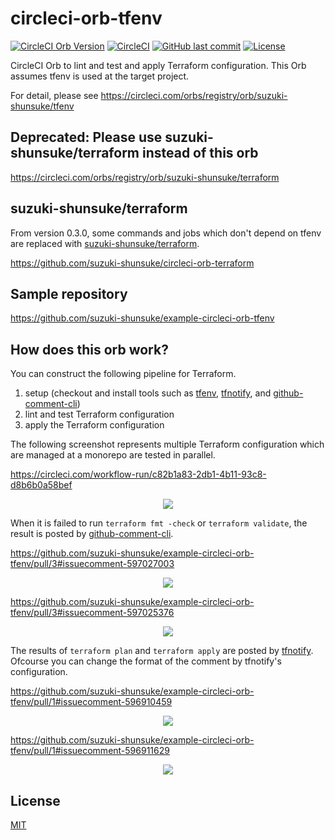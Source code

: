 # circleci-orb-tfenv

[![CircleCI Orb Version](https://img.shields.io/badge/endpoint.svg?url=https://badges.circleci.io/orb/suzuki-shunsuke/tfenv)](https://circleci.com/orbs/registry/orb/suzuki-shunsuke/tfenv)
[![CircleCI](https://circleci.com/gh/suzuki-shunsuke/circleci-orb-tfenv.svg?style=svg)](https://circleci.com/gh/suzuki-shunsuke/circleci-orb-tfenv)
[![GitHub last commit](https://img.shields.io/github/last-commit/suzuki-shunsuke/circleci-orb-tfenv.svg)](https://github.com/suzuki-shunsuke/circleci-orb-tfenv)
[![License](http://img.shields.io/badge/license-mit-blue.svg?style=flat-square)](https://raw.githubusercontent.com/suzuki-shunsuke/circleci-orb-tfenv/master/LICENSE)

CircleCI Orb to lint and test and apply Terraform configuration.
This Orb assumes tfenv is used at the target project.

For detail, please see https://circleci.com/orbs/registry/orb/suzuki-shunsuke/tfenv

## Deprecated: Please use suzuki-shunsuke/terraform instead of this orb

https://circleci.com/orbs/registry/orb/suzuki-shunsuke/terraform

## suzuki-shunsuke/terraform

From version 0.3.0, some commands and jobs which don't depend on tfenv are replaced with [suzuki-shunsuke/terraform](https://circleci.com/orbs/registry/orb/suzuki-shunsuke/terraform).

https://github.com/suzuki-shunsuke/circleci-orb-terraform

## Sample repository

https://github.com/suzuki-shunsuke/example-circleci-orb-tfenv

## How does this orb work?

You can construct the following pipeline for Terraform.

1. setup (checkout and install tools such as [tfenv](https://github.com/tfutils/tfenv), [tfnotify](https://github.com/mercari/tfnotify), and [github-comment-cli](https://github.com/suzuki-shunsuke/github-comment-cli))
2. lint and test Terraform configuration
3. apply the Terraform configuration

The following screenshot represents multiple Terraform configuration which are managed at a monorepo are tested in parallel.

https://circleci.com/workflow-run/c82b1a83-2db1-4b11-93c8-d8b6b0a58bef

<p align="center">
  <img src="https://cdn.jsdelivr.net/gh/suzuki-shunsuke/artifact@master/circleci-orb-tfenv/pipeline-diagram.png">
</p>

When it is failed to run `terraform fmt -check` or `terraform validate`, the result is posted by [github-comment-cli](https://github.com/suzuki-shunsuke/github-comment-cli).

https://github.com/suzuki-shunsuke/example-circleci-orb-tfenv/pull/3#issuecomment-597027003

<p align="center">
  <img src="https://cdn.jsdelivr.net/gh/suzuki-shunsuke/artifact@master/circleci-orb-tfenv/fmt-check-error.png">
</p>

https://github.com/suzuki-shunsuke/example-circleci-orb-tfenv/pull/3#issuecomment-597025376

<p align="center">
  <img src="https://cdn.jsdelivr.net/gh/suzuki-shunsuke/artifact@master/circleci-orb-tfenv/validate-error.png">
</p>

The results of `terraform plan` and `terraform apply` are posted by [tfnotify](https://github.com/mercari/tfnotify). Ofcourse you can change the format of the comment by tfnotify's configuration.

https://github.com/suzuki-shunsuke/example-circleci-orb-tfenv/pull/1#issuecomment-596910459

<p align="center">
  <img src="https://cdn.jsdelivr.net/gh/suzuki-shunsuke/artifact@master/circleci-orb-tfenv/plan.png">
</p>

https://github.com/suzuki-shunsuke/example-circleci-orb-tfenv/pull/1#issuecomment-596911629

<p align="center">
  <img src="https://cdn.jsdelivr.net/gh/suzuki-shunsuke/artifact@master/circleci-orb-tfenv/apply.png">
</p>

## License

[MIT](LICENSE)
